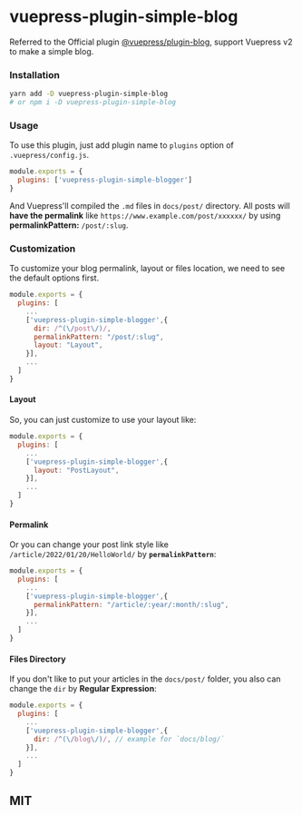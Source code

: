 # vuepress-plugin-simple-blog

Referred to the Official plugin [@vuepress/plugin-blog](https://github.com/vuepress/vuepress-plugin-blog), support Vuepress v2 to make a simple blog.

### Installation
```bash
yarn add -D vuepress-plugin-simple-blog
# or npm i -D vuepress-plugin-simple-blog
```

### Usage
To use this plugin, just add plugin name to `plugins` option of `.vuepress/config.js`.

```javascript
module.exports = {
  plugins: ['vuepress-plugin-simple-blogger']
}
```
And Vuepress'll compiled the `.md` files in `docs/post/` directory. All posts will **have the permalink** like `https://www.example.com/post/xxxxxx/` by using **permalinkPattern:** `/post/:slug`.

### Customization
To customize your blog permalink, layout or files location, we need to see the default options first.

```javascript
module.exports = {
  plugins: [
    ...
    ['vuepress-plugin-simple-blogger',{
      dir: /^(\/post\/)/,
      permalinkPattern: "/post/:slug",
      layout: "Layout",
    }],
    ...
  ]
}
```

#### Layout
So, you can just customize to use your layout like:
```javascript
module.exports = {
  plugins: [
    ...
    ['vuepress-plugin-simple-blogger',{
      layout: "PostLayout",
    }],
    ...
  ]
}
```

#### Permalink
Or you can change your post link style like `/article/2022/01/20/HelloWorld/` by **`permalinkPattern`**:
```javascript
module.exports = {
  plugins: [
    ...
    ['vuepress-plugin-simple-blogger',{
      permalinkPattern: "/article/:year/:month/:slug",
    }],
    ...
  ]
}
```

#### Files Directory
If you don't like to put your articles in the `docs/post/` folder, you also can change the `dir` by **Regular Expression**:
```javascript
module.exports = {
  plugins: [
    ...
    ['vuepress-plugin-simple-blogger',{
      dir: /^(\/blog\/)/, // example for `docs/blog/`
    }],
    ...
  ]
}
```

## MIT